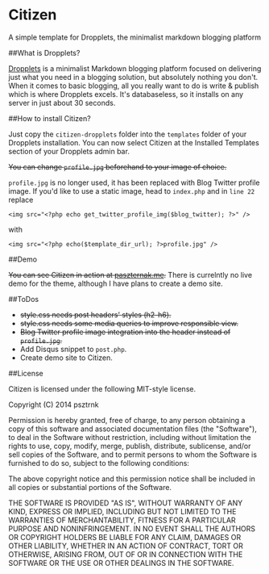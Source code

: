 Citizen
=======

A simple template for Dropplets, the minimalist markdown blogging platform

##What is Dropplets?

[Dropplets](https://github.com/circa75/dropplets) is a minimalist Markdown blogging platform focused on delivering just what you need in a blogging solution, but absolutely nothing you don't. When it comes to basic blogging, all you really want to do is write & publish which is where Dropplets excels. It's databaseless, so it installs on any server in just about 30 seconds. 

##How to install Citizen?

Just copy the `citizen-dropplets` folder into the `templates` folder of your Dropplets installation. You can now select Citizen at the Installed Templates section of your Dropplets admin bar.

~~You can change `profile.jpg` beforehand to your image of choice.~~

`profile.jpg` is no longer used, it has been replaced with Blog Twitter profile image. If you'd like to use a static image, head to `index.php` and in `line 22` replace

`<img src="<?php echo get_twitter_profile_img($blog_twitter); ?>" />`

with

`<img src="<?php echo($template_dir_url); ?>profile.jpg" />`

##Demo

~~You can see Citizen in action at [paszternak.me](http://paszternak.me).~~
There is currelntly no live demo for the theme, although I have plans to create a demo site.

##ToDos

- ~~style.css needs post headers' styles (h2-h6).~~
- ~~style.css needs some media queries to improve responsible view.~~
- ~~Blog Twitter profile image integration into the header instead of `profile.jpg`.~~
- Add Disqus snippet to `post.php`.
- Create demo site to Citizen.

##License

Citizen is licensed under the following MIT-style license.

Copyright (C) 2014 psztrnk


Permission is hereby granted, free of charge, to any person obtaining a copy of this software and associated documentation files (the "Software"), to deal in the Software without restriction, including without limitation the rights to use, copy, modify, merge, publish, distribute, sublicense, and/or sell copies of the Software, and to permit persons to whom the Software is furnished to do so, subject to the following conditions:

The above copyright notice and this permission notice shall be included in all copies or substantial portions of the Software.

THE SOFTWARE IS PROVIDED "AS IS", WITHOUT WARRANTY OF ANY KIND, EXPRESS OR IMPLIED, INCLUDING BUT NOT LIMITED TO THE WARRANTIES OF MERCHANTABILITY, FITNESS FOR A PARTICULAR PURPOSE AND NONINFRINGEMENT. IN NO EVENT SHALL THE AUTHORS OR COPYRIGHT HOLDERS BE LIABLE FOR ANY CLAIM, DAMAGES OR OTHER LIABILITY, WHETHER IN AN ACTION OF CONTRACT, TORT OR OTHERWISE, ARISING FROM, OUT OF OR IN CONNECTION WITH THE SOFTWARE OR THE USE OR OTHER DEALINGS IN THE SOFTWARE.

